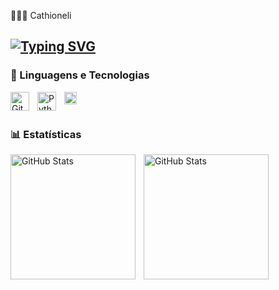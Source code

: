 👩🏻‍💻 Cathioneli

[![Typing SVG](https://readme-typing-svg.demolab.com?font=Fira+Code&pause=1000&multiline=true&width=510&lines=Business+Intelligence+%7C+Business+Analytics)](https://git.io/typing-svg)
---

### 🤖 Linguagens e Tecnologias


<img 
    align="left" 
    alt="Git" 
    title="Git"
    width="30px" 
    style="padding-right: 10px;" 
    src="https://cdn.jsdelivr.net/gh/devicons/devicon@latest/icons/git/git-original.svg" 
/>
<img 
    align="left" 
    alt="Python" 
    title="Python"
    width="30px" 
    style="padding-right: 10px;" 
    src="https://cdn.jsdelivr.net/gh/devicons/devicon@latest/icons/python/python-original.svg" 
/>

<img 
    align="left" 
    alt="PowerBI" 
    title="PowerBI"
    width="20" 
    style="padding-right: 10px;" 
    src="https://github.com/microsoft/PowerBI-Icons/blob/main/PNG/Power-BI.png" 
/>

<br/>
<br/>

### 📊 Estatísticas
<!-- https://github.com/anuraghazra/github-readme-stats-->
<p>
  <img 
    align="left" 
    alt="GitHub Stats" 
    height="200" 
    style="padding-right: 10px;" 
    src="https://github-readme-stats.vercel.app/api?username=cathioneli&show_icons=true&theme=tokyonight&include_all_commits=true&locale=pt-br" 
  />

<img 
      align="left" 
      alt="GitHub Stats" 
      height="200" 
      src="https://github-readme-stats.vercel.app/api/top-langs/?username=cathioneli&theme=dark&layout=compact&custom_title=Tecnologias&langs_count=9"   
  />


</p>
